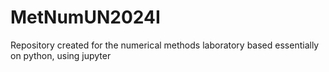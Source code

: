 # MetNumUN2024I
Repository created for the numerical methods laboratory based essentially on python, using jupyter
